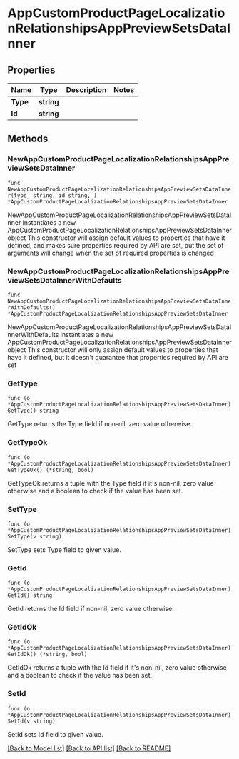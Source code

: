 # AppCustomProductPageLocalizationRelationshipsAppPreviewSetsDataInner

## Properties

Name | Type | Description | Notes
------------ | ------------- | ------------- | -------------
**Type** | **string** |  | 
**Id** | **string** |  | 

## Methods

### NewAppCustomProductPageLocalizationRelationshipsAppPreviewSetsDataInner

`func NewAppCustomProductPageLocalizationRelationshipsAppPreviewSetsDataInner(type_ string, id string, ) *AppCustomProductPageLocalizationRelationshipsAppPreviewSetsDataInner`

NewAppCustomProductPageLocalizationRelationshipsAppPreviewSetsDataInner instantiates a new AppCustomProductPageLocalizationRelationshipsAppPreviewSetsDataInner object
This constructor will assign default values to properties that have it defined,
and makes sure properties required by API are set, but the set of arguments
will change when the set of required properties is changed

### NewAppCustomProductPageLocalizationRelationshipsAppPreviewSetsDataInnerWithDefaults

`func NewAppCustomProductPageLocalizationRelationshipsAppPreviewSetsDataInnerWithDefaults() *AppCustomProductPageLocalizationRelationshipsAppPreviewSetsDataInner`

NewAppCustomProductPageLocalizationRelationshipsAppPreviewSetsDataInnerWithDefaults instantiates a new AppCustomProductPageLocalizationRelationshipsAppPreviewSetsDataInner object
This constructor will only assign default values to properties that have it defined,
but it doesn't guarantee that properties required by API are set

### GetType

`func (o *AppCustomProductPageLocalizationRelationshipsAppPreviewSetsDataInner) GetType() string`

GetType returns the Type field if non-nil, zero value otherwise.

### GetTypeOk

`func (o *AppCustomProductPageLocalizationRelationshipsAppPreviewSetsDataInner) GetTypeOk() (*string, bool)`

GetTypeOk returns a tuple with the Type field if it's non-nil, zero value otherwise
and a boolean to check if the value has been set.

### SetType

`func (o *AppCustomProductPageLocalizationRelationshipsAppPreviewSetsDataInner) SetType(v string)`

SetType sets Type field to given value.


### GetId

`func (o *AppCustomProductPageLocalizationRelationshipsAppPreviewSetsDataInner) GetId() string`

GetId returns the Id field if non-nil, zero value otherwise.

### GetIdOk

`func (o *AppCustomProductPageLocalizationRelationshipsAppPreviewSetsDataInner) GetIdOk() (*string, bool)`

GetIdOk returns a tuple with the Id field if it's non-nil, zero value otherwise
and a boolean to check if the value has been set.

### SetId

`func (o *AppCustomProductPageLocalizationRelationshipsAppPreviewSetsDataInner) SetId(v string)`

SetId sets Id field to given value.



[[Back to Model list]](../README.md#documentation-for-models) [[Back to API list]](../README.md#documentation-for-api-endpoints) [[Back to README]](../README.md)


